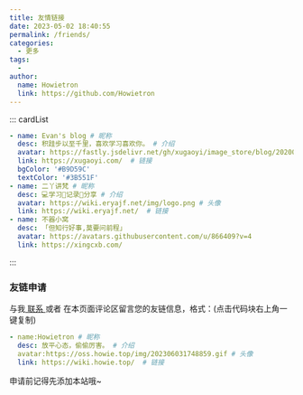 ```yaml
---
title: 友情链接
date: 2023-05-02 18:40:55
permalink: /friends/
categories:
  - 更多
tags:
  - 
author: 
  name: Howietron
  link: https://github.com/Howietron
---
```

<!--
普通卡片列表容器，可用于友情链接、项目推荐、古诗词展示等。
cardList 后面可跟随一个数字表示每行最多显示多少个，选值范围1~4，默认3。在小屏时会根据屏幕宽度减少每行显示数量。
-->
::: cardList
```yaml
- name: Evan's blog # 昵称
  desc: 积跬步以至千里，喜欢学习喜欢你。 # 介绍
  avatar: https://fastly.jsdelivr.net/gh/xugaoyi/image_store/blog/20200103123203.jpg # 头像
  link: https://xugaoyi.com/  # 链接
  bgColor: '#B9D59C'
  textColor: '#3B551F'
- name: 二丫讲梵 # 昵称
  desc: 💻学习📝记录🔗分享 # 介绍
  avatar: https://wiki.eryajf.net/img/logo.png # 头像
  link: https://wiki.eryajf.net/  # 链接
- name: 不器小窝
  desc: 「但知行好事,莫要问前程」
  avatar: https://avatars.githubusercontent.com/u/866409?v=4
  link: https://xingcxb.com/
```
:::


### 友链申请

与我[ 联系 ](/about/#联系)或者 在本页面评论区留言您的友链信息，格式：(点击代码块右上角一键复制)


```yaml
- name:Howietron # 昵称
  desc: 放平心态，偷偷厉害。 # 介绍
  avatar:https://oss.howie.top/img/202306031748859.gif # 头像
  link: https://wiki.howie.top/  # 链接
```

申请前记得先添加本站哦~
